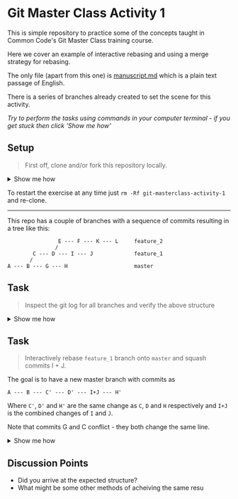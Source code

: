 # Git Master Class Activity 1

This is simple repository to practice some of the concepts taught in Common Code's Git Master Class training course.

Here we cover an example of interactive rebasing and using a merge strategy for rebasing.

The only file (apart from this one) is [manuscript.md](https://github.com/commoncode/git-masterclass-activity-1/blob/master/manuscript.md) which is a plain text passage of English.

There is a series of branches already created to set the scene for this activity.

_Try to perform the tasks using commands in your computer terminal - if you get stuck then click 'Show me how'_ 

## Setup

> First off, clone and/or fork this repository locally.

<details><summary>Show me how</summary>
    
    mkdir commoncode
    cd commoncode
    git clone git@github.com:commoncode/git-masterclass-activity-1.git
    cd git-masterclass-activity-1
    
</details>

To restart the exercise at any time just `rm -Rf git-masterclass-activity-1` and re-clone.

-------------------------

This repo has a couple of branches with a sequence of commits resulting in a tree like this:

```
                E --- F --- K --- L     feature_2
               /
        C --- D --- I --- J             feature_1
       /
A --- B --- G --- H                     master

```
## Task
>Inspect the git log for all branches and verify the above structure

<details><summary>Show me how</summary>

    # The --all flag specifies all branches
    git log --graph --oneline --all

</details>

## Task
> Interactively rebase `feature_1` branch onto `master` and squash commits I + J.

The goal is to have a new master branch with commits as 
```
A --- B --- C' --- D' --- I+J --- H' 
```

Where `C'`, `D'` and `H'` are the same change as `C`, `D` and `H` respectively and `I+J` is the combined changes of `I` and `J`.

Note that commits G and C conflict - they both change the same line.

<details><summary>Show me how</summary>

    # Rebase feature_1 onto master
    git checkout master
    git rebase feature_1 
    ## Commits G and C' conflict - however we want C' as our latest change. Open up your idea and select C' change
    ## Open up your idea and select C.
    git rebase --skip
    ## Commit H conflicts with feature_1 current state. Select H' change over feature_1.
    git add .
    git rebase --contiue

    # Squash J into I
    git checkout feature_1
    git rebase -i HEAD~6
    # in the rebase file, change line three to: squash 0d45141 J - incredible
    # in the commmit message file make the commit text: I+J - understanding and incredible
    

</details>

## Discussion Points
- Did you arrive at the expected structure?
- What might be some other methods of acheiving the same resu
